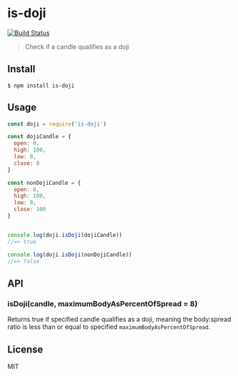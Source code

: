 # is-doji

[![Build Status](https://travis-ci.org/EricCrosson/is-doji.svg?branch=master)](https://travis-ci.org/EricCrosson/is-doji)

> Check if a candle qualifies as a doji

## Install

```
$ npm install is-doji
```

## Usage

```javascript
const doji = require('is-doji')

const dojiCandle = {
  open: 0,
  high: 100,
  low: 0,
  close: 8
}

const nonDojiCandle = {
  open: 0,
  high: 100,
  low: 0,
  close: 100
}


console.log(doji.isDoji(dojiCandle))
//=> true

console.log(doji.isDoji(nonDojiCandle))
//=> false
```

## API

### isDoji(candle, maximumBodyAsPercentOfSpread = 8)

Returns true if specified candle qualifies as a doji, meaning the
body:spread ratio is less than or equal to specified
`maximumBodyAsPercentOfSpread`.

## License

MIT
